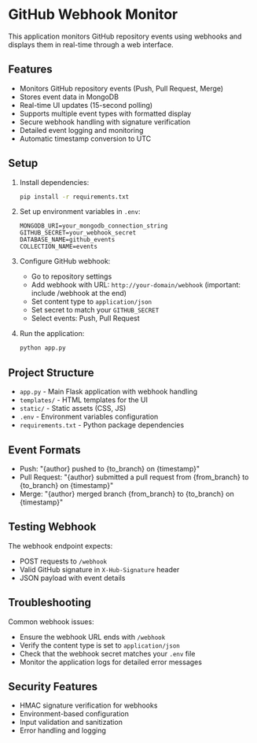 # GitHub Webhook Monitor

This application monitors GitHub repository events using webhooks and displays them in real-time through a web interface.

## Features

- Monitors GitHub repository events (Push, Pull Request, Merge)
- Stores event data in MongoDB
- Real-time UI updates (15-second polling)
- Supports multiple event types with formatted display
- Secure webhook handling with signature verification
- Detailed event logging and monitoring
- Automatic timestamp conversion to UTC

## Setup

1. Install dependencies:
   ```bash
   pip install -r requirements.txt
   ```

2. Set up environment variables in `.env`:
   ```
   MONGODB_URI=your_mongodb_connection_string
   GITHUB_SECRET=your_webhook_secret
   DATABASE_NAME=github_events
   COLLECTION_NAME=events
   ```

3. Configure GitHub webhook:
   - Go to repository settings
   - Add webhook with URL: `http://your-domain/webhook` (important: include /webhook at the end)
   - Set content type to `application/json`
   - Set secret to match your `GITHUB_SECRET`
   - Select events: Push, Pull Request

4. Run the application:
   ```bash
   python app.py
   ```

## Project Structure

- `app.py` - Main Flask application with webhook handling
- `templates/` - HTML templates for the UI
- `static/` - Static assets (CSS, JS)
- `.env` - Environment variables configuration
- `requirements.txt` - Python package dependencies

## Event Formats

- Push: "{author} pushed to {to_branch} on {timestamp}"
- Pull Request: "{author} submitted a pull request from {from_branch} to {to_branch} on {timestamp}"
- Merge: "{author} merged branch {from_branch} to {to_branch} on {timestamp}"

## Testing Webhook

The webhook endpoint expects:
- POST requests to `/webhook`
- Valid GitHub signature in `X-Hub-Signature` header
- JSON payload with event details

## Troubleshooting

Common webhook issues:
- Ensure the webhook URL ends with `/webhook`
- Verify the content type is set to `application/json`
- Check that the webhook secret matches your `.env` file
- Monitor the application logs for detailed error messages

## Security Features

- HMAC signature verification for webhooks
- Environment-based configuration
- Input validation and sanitization
- Error handling and logging 